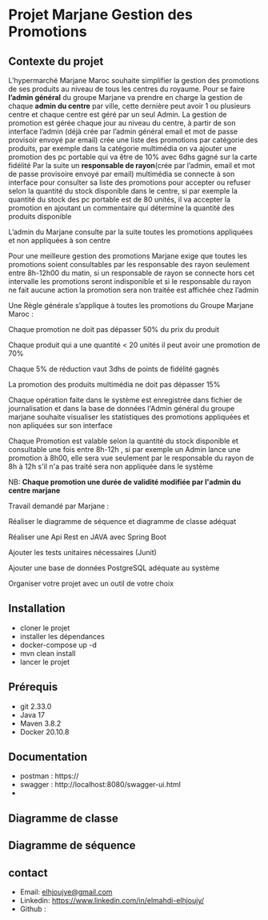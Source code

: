 # Projet Marjane Gestion des Promotions 
## **Contexte du projet**

L’hypermarché Marjane Maroc souhaite simplifier la gestion des promotions de ses produits au niveau de tous les centres du royaume. Pour se faire **l’admin général** du groupe Marjane va prendre en charge la gestion de chaque **admin du centre** par ville, cette dernière peut avoir 1 ou plusieurs centre et chaque centre est géré par un seul Admin. La gestion de promotion est gérée chaque jour au niveau du centre, à partir de son interface l’admin (déjà crée par l’admin général email et mot de passe provisoir envoyé par email) crée une liste des promotions par catégorie des produits, par exemple dans la catégorie multimédia on va ajouter une promotion des pc portable qui va être de 10% avec 6dhs gagné sur la carte fidélité Par la suite un **responsable de rayon**(crée par l’admin, email et mot de passe provisoire envoyé par email) multimédia se connecte à son interface pour consulter sa liste des promotions pour accepter ou refuser selon la quantité du stock disponible dans le centre, si par exemple la quantité du stock des pc portable est de 80 unités, il va accepter la promotion en ajoutant un commentaire qui détermine la quantité des produits disponible

L’admin du Marjane consulte par la suite toutes les promotions appliquées et non appliquées à son centre

Pour une meilleure gestion des promotions Marjane exige que toutes les promotions soient consultables par les responsable des rayon seulement entre 8h-12h00 du matin, si un responsable de rayon se connecte hors cet intervalle les promotions seront indisponible et si le responsable du rayon ne fait aucune action la promotion sera non traitée est affichée chez l’admin

Une Règle générale s’applique à toutes les promotions du Groupe Marjane Maroc :

Chaque promotion ne doit pas dépasser 50% du prix du produit

Chaque produit qui a une quantité < 20 unités il peut avoir une promotion de 70%

Chaque 5% de réduction vaut 3dhs de points de fidélité gagnés

La promotion des produits multimédia ne doit pas dépasser 15%

Chaque opération faite dans le système est enregistrée dans fichier de journalisation et dans la base de données l'Admin général du groupe marjane souhaite visualiser les statistiques des promotions appliquées et non apliquées sur son interface

Chaque Promotion est valable selon la quantité du stock disponible et consultable une fois entre 8h-12h , si par exemple un Admin lance une promotion à 8h00, elle sera vue seulement par le responsable du rayon de 8h à 12h s'il n'a pas traité sera non appliquée dans le système

NB: **Chaque promotion une durée de validité modifiée par l'admin du centre marjane**

Travail demandé par Marjane :

Réaliser le diagramme de séquence et diagramme de classe adéquat

Réaliser une Api Rest en JAVA avec Spring Boot

Ajouter les tests unitaires nécessaires (Junit)

Ajouter une base de données PostgreSQL adéquate au système

Organiser votre projet avec un outil de votre choix

## Installation
- cloner le projet
- installer les dépendances
- docker-compose up -d
- mvn clean install
- lancer le projet


## **Prérequis**
- git 2.33.0
- Java 17 
- Maven 3.8.2
- Docker 20.10.8

## Documentation
- postman : https://
- swagger : http://localhost:8080/swagger-ui.html
- 
## **Diagramme de classe**

## **Diagramme de séquence**

## contact
- Email: elhjoujye@gmail.com
- Linkedin: https://www.linkedin.com/in/elmahdi-elhjoujy/
- Github :  